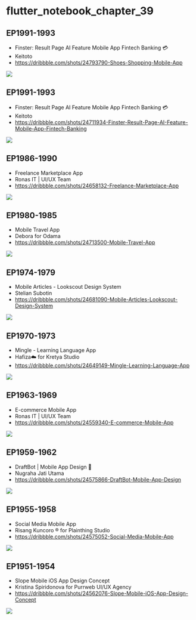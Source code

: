 # flutter_notebook_chapter_39

## EP1991-1993

- Finster: Result Page AI Feature Mobile App Fintech Banking 💳
- Keitoto
- https://dribbble.com/shots/24793790-Shoes-Shopping-Mobile-App

<img src="https://cdn.dribbble.com/userupload/16151559/file/original-01a16daedc824a9bfe943ed57bfff147.png?resize=1905x1429"/>



## EP1991-1993

- Finster: Result Page AI Feature Mobile App Fintech Banking 💳
- Keitoto
- https://dribbble.com/shots/24711934-Finster-Result-Page-AI-Feature-Mobile-App-Fintech-Banking

<img src="https://cdn.dribbble.com/userupload/16151559/file/original-01a16daedc824a9bfe943ed57bfff147.png?resize=1905x1429"/>

## EP1986-1990

- Freelance Marketplace App
- Ronas IT | UI/UX Team
- https://dribbble.com/shots/24658132-Freelance-Marketplace-App

<img src="https://cdn.dribbble.com/userupload/15994753/file/original-bf1dfc14e350a4d79d2a03e668345e0c.png?resize=1905x1429"/>

## EP1980-1985

- Mobile Travel App
- Debora for Odama
- https://dribbble.com/shots/24713500-Mobile-Travel-App

<img src="https://cdn.dribbble.com/userupload/16156868/file/original-6280f51d0f1c8deace770d39685c0ed3.png?resize=1905x1429"/>

## EP1974-1979

- Mobile Articles - Lookscout Design System
- Stelian Subotin
- https://dribbble.com/shots/24681090-Mobile-Articles-Lookscout-Design-System

<img src="https://cdn.dribbble.com/userupload/16061305/file/original-dbc99bfd2f090a679324e686d90c9040.png?resize=1905x1429"/>

## EP1970-1973

- Mingle - Learning Language App
- Hafiza☁️ for Kretya Studio
- https://dribbble.com/shots/24649149-Mingle-Learning-Language-App

<img src="https://cdn.dribbble.com/userupload/15969297/file/original-9e7eea10a5307d1d471e01da1c2e0817.png?resize=1905x1429"/>

## EP1963-1969

- E-commerce Mobile App
- Ronas IT | UI/UX Team
- https://dribbble.com/shots/24559340-E-commerce-Mobile-App

<img src="https://cdn.dribbble.com/userupload/15708411/file/original-68258d43526d46ed34744099d908a81e.png?resize=1905x1429"/>

## EP1959-1962

- DraftBot | Mobile App Design 🤖
- Nugraha Jati Utama
- https://dribbble.com/shots/24575866-DraftBot-Mobile-App-Design

<img src="https://cdn.dribbble.com/userupload/15758428/file/original-d32a2813312bdc86c3d6eb05fb2cc6de.png?resize=1905x1429"/>

## EP1955-1958

- Social Media Mobile App
- Risang Kuncoro ® for Plainthing Studio
- https://dribbble.com/shots/24575052-Social-Media-Mobile-App

<img src="https://cdn.dribbble.com/userupload/15756184/file/original-b4eea39f07ee6a3d78ed6cf70664939e.png?resize=1600x1200"/>


## EP1951-1954

- Slope Mobile iOS App Design Concept
- Kristina Spiridonova for Purrweb UI/UX Agency
- https://dribbble.com/shots/24562076-Slope-Mobile-iOS-App-Design-Concept

<img src="https://cdn.dribbble.com/userupload/15716628/file/original-4cacc017dc5a5e1156a6b08882f516ce.png?resize=1905x1429"/>


